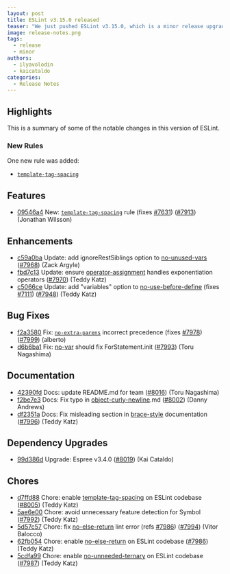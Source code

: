 ```yaml
---
layout: post
title: ESLint v3.15.0 released
teaser: "We just pushed ESLint v3.15.0, which is a minor release upgrade of ESLint. This release adds a new feature and fixes several bugs found in the previous release."
image: release-notes.png
tags:
  - release
  - minor
authors:
  - ilyavolodin
  - kaicataldo
categories:
  - Release Notes
---
```


## Highlights

This is a summary of some of the notable changes in this version of ESLint.

### New Rules

One new rule was added:

- [`template-tag-spacing`](/docs/rules/template-tag-spacing)


## Features


* [09546a4](https://github.com/eslint/eslint/commit/09546a4) New: [`template-tag-spacing`](/docs/rules/template-tag-spacing) rule (fixes [#7631](https://github.com/eslint/eslint/issues/7631)) ([#7913](https://github.com/eslint/eslint/issues/7913)) (Jonathan Wilsson)




## Enhancements


* [c59a0ba](https://github.com/eslint/eslint/commit/c59a0ba) Update: add ignoreRestSiblings option to [no-unused-vars](/docs/rules/no-unused-vars) ([#7968](https://github.com/eslint/eslint/issues/7968)) (Zack Argyle)
* [fbd7c13](https://github.com/eslint/eslint/commit/fbd7c13) Update: ensure [operator-assignment](/docs/rules/operator-assignment) handles exponentiation operators ([#7970](https://github.com/eslint/eslint/issues/7970)) (Teddy Katz)
* [c5066ce](https://github.com/eslint/eslint/commit/c5066ce) Update: add "variables" option to [no-use-before-define](/docs/rules/no-use-before-define) (fixes [#7111](https://github.com/eslint/eslint/issues/7111)) ([#7948](https://github.com/eslint/eslint/issues/7948)) (Teddy Katz)




## Bug Fixes


* [f2a3580](https://github.com/eslint/eslint/commit/f2a3580) Fix: [`no-extra-parens`](/docs/rules/no-extra-parens) incorrect precedence (fixes [#7978](https://github.com/eslint/eslint/issues/7978)) ([#7999](https://github.com/eslint/eslint/issues/7999)) (alberto)
* [d6b6ba1](https://github.com/eslint/eslint/commit/d6b6ba1) Fix: [no-var](/docs/rules/no-var) should fix ForStatement.init ([#7993](https://github.com/eslint/eslint/issues/7993)) (Toru Nagashima)




## Documentation


* [42390fd](https://github.com/eslint/eslint/commit/42390fd) Docs: update README.md for team ([#8016](https://github.com/eslint/eslint/issues/8016)) (Toru Nagashima)
* [f2be7e3](https://github.com/eslint/eslint/commit/f2be7e3) Docs: Fix typo in [object-curly-newline](/docs/rules/object-curly-newline).md ([#8002](https://github.com/eslint/eslint/issues/8002)) (Danny Andrews)
* [df2351a](https://github.com/eslint/eslint/commit/df2351a) Docs: Fix misleading section in [brace-style](/docs/rules/brace-style) documentation ([#7996](https://github.com/eslint/eslint/issues/7996)) (Teddy Katz)




## Dependency Upgrades


* [99d386d](https://github.com/eslint/eslint/commit/99d386d) Upgrade: Espree v3.4.0 ([#8019](https://github.com/eslint/eslint/issues/8019)) (Kai Cataldo)






## Chores


* [d7ffd88](https://github.com/eslint/eslint/commit/d7ffd88) Chore: enable [template-tag-spacing](/docs/rules/template-tag-spacing) on ESLint codebase ([#8005](https://github.com/eslint/eslint/issues/8005)) (Teddy Katz)
* [5ae6e00](https://github.com/eslint/eslint/commit/5ae6e00) Chore: avoid unnecessary feature detection for Symbol ([#7992](https://github.com/eslint/eslint/issues/7992)) (Teddy Katz)
* [5d57c57](https://github.com/eslint/eslint/commit/5d57c57) Chore: fix [no-else-return](/docs/rules/no-else-return) lint error (refs [#7986](https://github.com/eslint/eslint/issues/7986)) ([#7994](https://github.com/eslint/eslint/issues/7994)) (Vitor Balocco)
* [62fb054](https://github.com/eslint/eslint/commit/62fb054) Chore: enable [no-else-return](/docs/rules/no-else-return) on ESLint codebase ([#7986](https://github.com/eslint/eslint/issues/7986)) (Teddy Katz)
* [5cdfa99](https://github.com/eslint/eslint/commit/5cdfa99) Chore: enable [no-unneeded-ternary](/docs/rules/no-unneeded-ternary) on ESLint codebase ([#7987](https://github.com/eslint/eslint/issues/7987)) (Teddy Katz)
